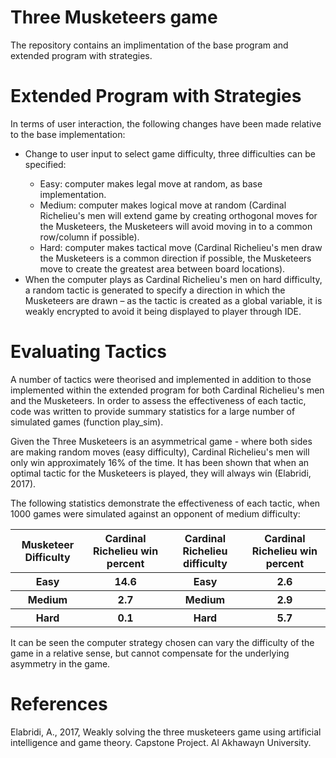 <html>
    <h1>Three Musketeers game</h1>
    <p>The repository contains an implimentation of the base program and extended program with strategies.</p>
    <h1>Extended Program with Strategies</h1>
    <p>In terms of user interaction, the following changes have been made relative to the base implementation:</p>
    <ul>
      <li> Change to user input to select game difficulty, three difficulties can be specified:</li>
      <ul>
          <li> Easy: computer makes legal move at random, as base implementation.</li>
          <li> Medium: computer makes logical move at random (Cardinal Richelieu's men will extend game by creating orthogonal moves for the Musketeers, the Musketeers will avoid moving in to a common row/column if possible).</li>
          <li>Hard: computer makes tactical move (Cardinal Richelieu's men draw the Musketeers is a common direction if possible, the Musketeers move to create the greatest area between board locations).</li>
      </ul>
      <li>When the computer plays as Cardinal Richelieu's men on hard difficulty, a random tactic is generated to specify a direction in which the Musketeers are drawn –  as the tactic is created as a global variable, it is weakly encrypted to avoid it being displayed to player through IDE.</li>
    </ul>
    <h1>Evaluating Tactics</h1>
    <p>A number of tactics were theorised and implemented in addition to those implemented within the extended program for both Cardinal Richelieu's men and the Musketeers. In order to assess the effectiveness of each tactic, code was written to provide summary statistics for a large number of simulated games (function play_sim).</p>
    <p>Given the Three Musketeers is an asymmetrical game - where both sides are making random moves (easy difficulty), Cardinal Richelieu's men will only win approximately 16% of the time. It has been shown that when an optimal tactic for the Musketeers is played, they will always win (Elabridi, 2017).</p>
    <p>The following statistics demonstrate the effectiveness of each tactic, when 1000 games were simulated against an opponent of medium difficulty:</p>
    <table>
  <tbody><tr>
    <th>Musketeer Difficulty</th>
    <th>Cardinal Richelieu win percent</th> 
    <th>Cardinal Richelieu difficulty</th>
    <th>Cardinal Richelieu win percent</th> 
  </tr>
  <tr>
    <th>Easy</th>
    <th>14.6</th> 
    <th>Easy</th>
    <th>2.6</th> 
  </tr>
  <tr>
    <th>Medium</th>
    <th>2.7</th> 
    <th>Medium</th>
    <th>2.9</th> 
  </tr>
    <tr>
    <th>Hard</th>
    <th>0.1</th> 
    <th>Hard</th>
    <th>5.7</th> 
  </tr>
</tbody></table>
    <p>It can be seen the computer strategy chosen can vary the difficulty of the game in a relative sense, but cannot compensate for the underlying asymmetry in the game.</p>
    <h1>References</h1>
    <p>Elabridi, A., 2017, Weakly solving the three musketeers game using artificial intelligence and game theory. Capstone Project. Al Akhawayn University.</p>
 </html>